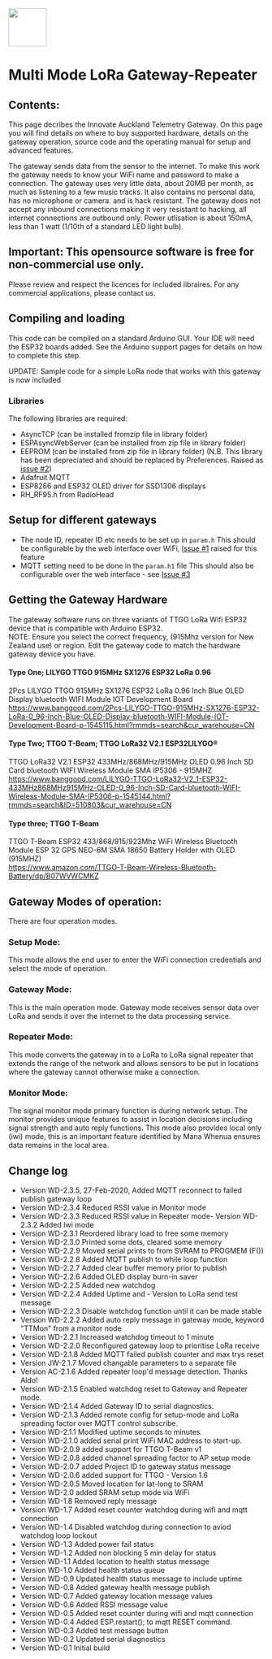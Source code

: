 <img src="https://github.com/aklciot/TTGO-Gateway-repeater/blob/master/InnovateAuckland_Medium.png" align="middle" height="75"/>

# Multi Mode LoRa Gateway-Repeater
## Contents:
This page decribes the Innovate Auckland Telemetry Gateway.  On this page you will find details on where to buy supported hardware, details on the gateway operation, source code and the operating manual for setup and advanced features.

The gateway sends data from the sensor to the internet.  To make this work the gateway needs to know your WiFi name and password to make a connection. The gateway uses very little data, about 20MB per month, as much as listening to a few music tracks.  It also contains no personal data, has no microphone or camera.  and is hack resistant. The gateway does not accept any inbound connections making it very resistant to hacking, all internet connections are outbound only.
Power utlisation is about 150mA, less than 1 watt (1/10th of a standard LED light bulb).

## Important:  This opensource software is free for non-commercial use only.
Please review and respect the licences for included libraires.
For any commercial applications, please contact us.


## Compiling and loading
This code can be compiled on a standard Arduino GUI. Your IDE will need the ESP32 boards added.  See the Arduino support pages for details on how to complete this step.

UPDATE:  Sample code for a simple LoRa node that works with this gateway is now included

### Libraries
The following libraries are required:
- AsyncTCP (can be installed fromzip file in library folder)
- ESPAsyncWebServer (can be installed from zip file in library folder)
- EEPROM (can be installed from zip file in library folder) (N.B. This library has been depreciated and should be replaced by Preferences. Raised as [issue #2](https://github.com/aklciot/TTGO-Gateway-repeater/issues/2))
- Adafruit MQTT
- ESP8266 and ESP32 OLED driver for SSD1306 displays
- RH_RF95.h from RadioHead

## Setup for different gateways
* The node ID, repeater ID etc needs to be set up in `param.h`
This should be configurable by the web interface over WiFi, [Issue #1](https://github.com/aklciot/TTGO-Gateway-repeater/issues/1) raised for this feature
* MQTT setting need to be done in the `param.h1` file
This should also be configurable over the web interface - see [Issue #3](https://github.com/aklciot/TTGO-Gateway-repeater/issues/3)

## Getting the Gateway Hardware
The gateway software runs on three variants of TTGO LoRa Wifi ESP32 device that is compatible with Arduino ESP32.
<br>NOTE:  Ensure you select the correct frequency, (915Mhz version for New Zealand use) or region.
Edit the gateway code to match the hardware gateway device you have.

#### Type One; LILYGO TTGO 915MHz SX1276 ESP32 LoRa 0.96
2Pcs LILYGO TTGO 915MHz SX1276 ESP32 LoRa 0.96 Inch Blue OLED Display bluetooth WIFI Module IOT Development Board
https://www.banggood.com/2Pcs-LILYGO-TTGO-915MHz-SX1276-ESP32-LoRa-0_96-Inch-Blue-OLED-Display-bluetooth-WIFI-Module-IOT-Development-Board-p-1545115.html?rmmds=search&cur_warehouse=CN
<br>
#### Type Two;  TTGO T-Beam; TTGO LoRa32 V2.1 ESP32LILYGO® 
TTGO LoRa32 V2.1 ESP32 433MHz/868MHz/915MHz OLED 0.96 Inch SD Card bluetooth WIFI Wireless Module SMA IP5306 - 915MHZ
https://www.banggood.com/LILYGO-TTGO-LoRa32-V2_1-ESP32-433MHz868MHz915MHz-OLED-0_96-Inch-SD-Card-bluetooth-WIFI-Wireless-Module-SMA-IP5306-p-1545144.html?rmmds=search&ID=510803&cur_warehouse=CN
<br>
#### Type three;  TTGO T-Beam
TTGO T-Beam ESP32 433/868/915/923Mhz WiFi Wireless Bluetooth Module ESP 32 GPS NEO-6M SMA 18650 Battery Holder with OLED (915MHZ)<br>
https://www.amazon.com/TTGO-T-Beam-Wireless-Bluetooth-Battery/dp/B07WVWCMKZ

## Gateway Modes of operation:

There are four operation modes.

### Setup Mode:
 This mode allows the end user to enter the WiFi connection credentials and select the mode of operation.

### Gateway Mode:
 This is the main operation mode.  Gateway mode receives sensor data over LoRa and sends it over the internet to the data processing service.

### Repeater Mode:
This mode converts the gateway in to a LoRa to LoRa signal repeater that extends the range of the network and allows sensors to be put in locations where the gateway cannot otherwise make a connection.

### Monitor Mode:
The signal monitor mode primary function is during network setup. The monitor provides unique features to assist in location decisions including signal strength and auto reply functions. This mode also provides local only (iwi) mode, this is an important feature identified by Mana Whenua ensures data remains in the local area.


## Change log
- Version WD-2.3.5, 27-Feb-2020, Added MQTT reconnect to failed publish gateway loop
- Version WD-2.3.4 Reduced RSSI value in Monitor mode
- Version WD-2.3.3 Reduced RSSI value in Repeater mode- Version WD-2.3.2 Added Iwi mode
- Version WD-2.3.1 Reordered library load to free some memory
- Version WD-2.3.0 Printed some dots, cleared some memory
- Version WD-2.2.9 Moved serial prints to from SVRAM to PROGMEM (F())
- Version WD-2.2.8 Added MQTT publish to while loop function
- Version WD-2.2.7 Added clear buffer memory prior to publish
- Version WD-2.2.6 Added OLED display burn-in saver
- Version WD-2.2.5 Added new watchdog
- Version WD-2.2.4 Added Uptime and - Version to LoRa send test message
- Version WD-2.2.3 Disable watchdog function until it can be made stable
- Version WD-2.2.2 Added auto reply message in gateway mode, keyword "TTMon" from a monitor node
- Version WD-2.2.1 Increased watchdog timeout to 1 minute
- Version WD-2.2.0 Reconfigured gateway loop to prioritise LoRa receive
- Version WD-2.1.8 Added MQTT failed publish counter and max trys reset
- Version JW-2.1.7 Moved changable parameters to a separate file
- Version AC-2.1.6 Added repeater loop'd message detection. Thanks Aldo!
- Version WD-2.1.5 Enabled watchdog reset to Gateway and Repeater mode.
- Version WD-2.1.4 Added Gateway ID to serial diagnostics.
- Version WD-2.1.3 Added remote config for setup-mode and LoRa spreading factor over MQTT control subscribe.
- Version WD-2.1.1 Modified uptime seconds to minutes.
- Version WD-2.1.0 added serial print WiFi MAC address to start-up.
- Version WD-2.0.9 added support for TTGO T-Beam v1
- Version WD-2.0.8 added channel spreading factor to AP setup mode
- Version WD-2.0.7 added Project ID to gateway status message
- Version WD-2.0.6 added support for TTGO - Version 1.6
- Version WD-2.0.5 Moved location for lat-long to SRAM
- Version WD-2.0 added SRAM setup mode via WiFi
- Version WD-1.8 Removed reply message
- Version WD-1.7 Added reset counter watchdog during wifi and mqtt connection
- Version WD-1.4 Disabled watchdog during connection to aviod watchdog loop lockout
- Version WD-1.3 Added power fail status
- Version WD-1.2 Added non blocking 5 min delay for status
- Version WD-1.1 Added location to health status message
- Version WD-1.0 Added health status queue
- Version WD-0.9 Updated health status message to include uptime
- Version WD-0.8 Added gateway health message publish
- Version WD-0.7 Added gateway location message values
- Version WD-0.6 Added RSSI message value
- Version WD-0.5 Added reset counter during wifi and mqtt connection
- Version WD-0.4 Added ESP.restart(); to mqtt RESET command.
- Version WD-0.3 Added test message button
- Version WD-0.2 Updated serial diagnostics
- Version WD-0.1 Initial build
